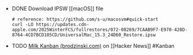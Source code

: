 - DONE Download IPSW [[macOS]] file
  ```shell
  # reference: https://github.com/s-u/macosvm#quick-start
  curl -LO https://updates.cdn-apple.com/2025WinterFCS/fullrestores/072-08269/7CAAB9F7-E970-428D-8764-4CD7BCD105CD/UniversalMac_15.3_24D60_Restore.ipsw
  ```
- TODO [Milk Kanban (brodzinski.com)](https://news.ycombinator.com/item?id=43373157) on [[Hacker News]] #Kanban
